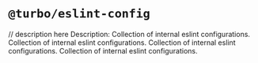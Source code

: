 # `@turbo/eslint-config`

// description here
Description:
Collection of internal eslint configurations.
Collection of internal eslint configurations.
Collection of internal eslint configurations.
Collection of internal eslint configurations.
